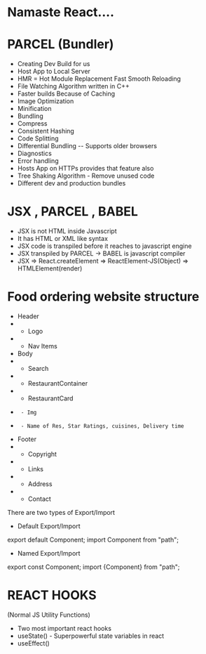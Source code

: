 # Namaste React....


# PARCEL (Bundler)
- Creating Dev Build for us
- Host App to Local Server
- HMR =  Hot Module Replacement Fast Smooth Reloading
- File Watching Algorithm written in C++
- Faster builds Because of Caching
- Image Optimization
- Minification
- Bundling
- Compress
- Consistent Hashing
- Code Splitting
- Differential Bundling -- Supports older browsers
- Diagnostics
- Error handling
- Hosts App on HTTPs provides that feature also
- Tree Shaking Algorithm - Remove unused code
- Different dev and production bundles

# JSX , PARCEL , BABEL
- JSX is not HTML inside Javascript
- It has HTML or XML like syntax
- JSX code is transpiled before it reaches to javascript engine
- JSX transpiled by PARCEL -> BABEL is javascript compiler
- JSX => React.createElement => ReactElement-JS(Object) => HTMLElement(render)

# Food ordering website structure
* Header
*  - Logo
*  - Nav Items
* Body
*  - Search
*  - RestaurantContainer
*    - RestaurantCard
*      - Img
*      - Name of Res, Star Ratings, cuisines, Delivery time
* Footer
* - Copyright
* - Links
* - Address
* - Contact


There are two types of Export/Import

- Default Export/Import

export default Component;
import Component from "path";


- Named Export/Import

export const Component;
import {Component} from "path";

# REACT HOOKS
  (Normal JS Utility Functions)

  - Two most important react hooks
  - useState() - Superpowerful state variables in react
  - useEffect()



